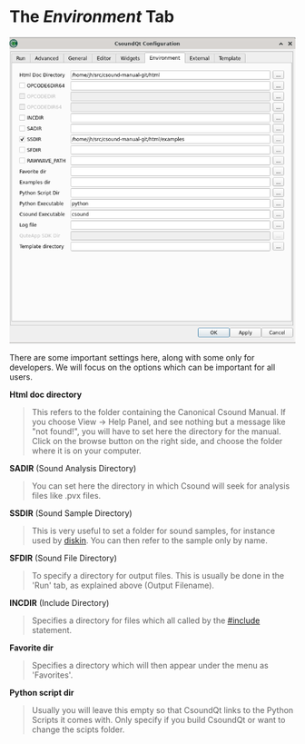 

# The *Environment* Tab

![environment tab](img/config_environment.png)


There are some important settings here, along with some only for developers. We will focus on the options which can be important for all users. 

**Html doc directory** 

> This refers to the folder containing the Canonical Csound Manual. If you choose View -> Help Panel, and see nothing but a message like "not found!", you will have to set here the directory for the manual. Click on the browse button on the right side, and choose the folder where it is on your computer.    
 

**SADIR** (Sound Analysis Directory) 

> You can set here the directory in which Csound will seek for analysis files like .pvx files.   
 

**SSDIR** (Sound Sample Directory) 

> This is very useful to set a folder for sound samples, for instance used by [diskin](http://csound.github.io/docs/manual/diskin.html). You can then refer to the sample only by name.   
 

**SFDIR** (Sound File Directory) 

> To specify a directory for output files. This is usually be done in the 'Run' tab, as explained above (Output Filename).   
 

**INCDIR** (Include Directory) 

> Specifies a directory for files which all called by the [#include](http://csound.github.io/docs/manual/include.html) statement.   
 

**Favorite dir** 

> Specifies a directory which will then appear under the menu as 'Favorites'.   
 

**Python script dir** 

> Usually you will leave this empty so that CsoundQt links to the Python Scripts it comes with. Only specify if you build CsoundQt or want to change the scipts folder.   
